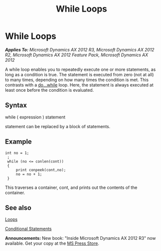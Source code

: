 ﻿---
title: While Loops
TOCTitle: While Loops
ms:assetid: b8c714e6-422f-4fb3-840b-6853434f57f6
ms:mtpsurl: https://msdn.microsoft.com/en-us/library/Aa860014(v=AX.60)
ms:contentKeyID: 35249856
ms.date: 05/18/2015
mtps_version: v=AX.60
---

# While Loops 


_**Applies To:** Microsoft Dynamics AX 2012 R3, Microsoft Dynamics AX 2012 R2, Microsoft Dynamics AX 2012 Feature Pack, Microsoft Dynamics AX 2012_

A while loop enables you to repeatedly execute one or more statements, as long as a condition is true. The statement is executed from zero (not at all) to many times, depending on how many times the condition is met. This contrasts with a [do...while](do-while-loops.md) loop. Here, the statement is always executed at least once before the condition is evaluated.

## Syntax

while ( expression ) statement

statement can be replaced by a block of statements.

## Example

   ```X++
   int no = 1;
    ;
    while (no <= conlen(cont))
    {
        print conpeek(cont,no);
        no = no + 1;
    } 
   ```

This traverses a container, cont, and prints out the contents of the container.

## See also

[Loops](loops.md)

[Conditional Statements](conditional-statements.md)

  
**Announcements:** New book: "Inside Microsoft Dynamics AX 2012 R3" now available. Get your copy at the [MS Press Store](https://www.microsoftpressstore.com/store/inside-microsoft-dynamics-ax-2012-r3-9780735685109).

